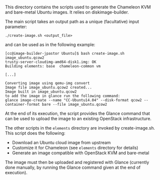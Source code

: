 This directory contains the scripts used to generate the Chameleon KVM and
bare-metal Ubuntu images. It relies on diskimage-builder.

The main script takes an output path as a unique (facultative) input parameter:
```
./create-image.sh <output_file>
```

and can be used as in the following example:
```
[cc@image-builder-jpastor Ubuntu]$ bash create-image.sh image_ubuntu.qcow2
trusty-server-cloudimg-amd64-disk1.img: OK
Building elements: base  chameleon-common vm

[...]

Converting image using qemu-img convert
Image file image_ubuntu.qcow2 created...
Image built in image_ubuntu.qcow2
to add the image in glance run the following command:
glance image-create --name "CC-Ubuntu14.04" --disk-format qcow2 --container-format bare --file image_ubuntu.qcow2
```

At the end of its execution, the script provides the Glance command that can be
used to upload the image to an existing OpenStack infrastructure.

The other scripts in the `elements` directory are invoked by create-image.sh.
This script does the following:

* Download an Ubuntu cloud image from upstream
* Customize it for Chameleon (see `elements` directory for details)
* Generate an image compatible with OpenStack KVM and bare-metal

The image must then be uploaded and registered with Glance (currently done
manually, by running the Glance command given at the end of execution).
